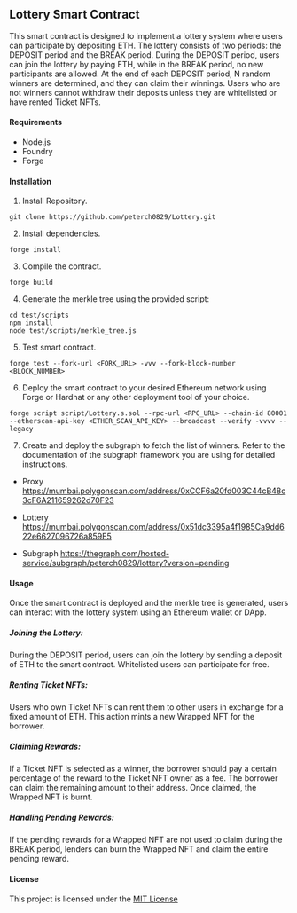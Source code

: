 


## Lottery Smart Contract

This smart contract is designed to implement a lottery system where users can participate by depositing ETH. The lottery consists of two periods: the DEPOSIT period and the BREAK period. During the DEPOSIT period, users can join the lottery by paying ETH, while in the BREAK period, no new participants are allowed. At the end of each DEPOSIT period, N random winners are determined, and they can claim their winnings. Users who are not winners cannot withdraw their deposits unless they are whitelisted or have rented Ticket NFTs.

#### Requirements
+ Node.js
+ Foundry
+ Forge

#### Installation


1. Install Repository.
```shell
git clone https://github.com/peterch0829/Lottery.git
```

2. Install dependencies.
```shell
forge install
```

3. Compile the contract.
```shell
forge build
```

4. Generate the merkle tree using the provided script:
```shell
cd test/scripts
npm install
node test/scripts/merkle_tree.js
```

5. Test smart contract.
```shell
forge test --fork-url <FORK_URL> -vvv --fork-block-number <BLOCK_NUMBER>
```

6. Deploy the smart contract to your desired Ethereum network using Forge or Hardhat or any other deployment tool of your choice.
```shell
forge script script/Lottery.s.sol --rpc-url <RPC_URL> --chain-id 80001 --etherscan-api-key <ETHER_SCAN_API_KEY> --broadcast --verify -vvvv --legacy                 
```

7. Create and deploy the subgraph to fetch the list of winners. Refer to the documentation of the subgraph framework you are using for detailed instructions.

- Proxy
https://mumbai.polygonscan.com/address/0xCCF6a20fd003C44cB48c3cF6A211659262d70F23

- Lottery
https://mumbai.polygonscan.com/address/0x51dc3395a4f1985Ca9dd622e6627096726a859E5

- Subgraph
https://thegraph.com/hosted-service/subgraph/peterch0829/lottery?version=pending

#### Usage

Once the smart contract is deployed and the merkle tree is generated, users can interact with the lottery system using an Ethereum wallet or DApp.

##### Joining the Lottery:

During the DEPOSIT period, users can join the lottery by sending a deposit of ETH to the smart contract.
Whitelisted users can participate for free.

##### Renting Ticket NFTs:

Users who own Ticket NFTs can rent them to other users in exchange for a fixed amount of ETH.
This action mints a new Wrapped NFT for the borrower.

##### Claiming Rewards:

If a Ticket NFT is selected as a winner, the borrower should pay a certain percentage of the reward to the Ticket NFT owner as a fee.
The borrower can claim the remaining amount to their address.
Once claimed, the Wrapped NFT is burnt.

##### Handling Pending Rewards:

If the pending rewards for a Wrapped NFT are not used to claim during the BREAK period, lenders can burn the Wrapped NFT and claim the entire pending reward.

#### License

This project is licensed under the [MIT License](https://opensource.org/license/mit/ "MIT License link")
